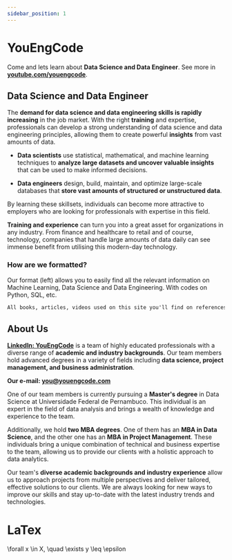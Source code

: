 ```yaml
---
sidebar_position: 1
---
```


# YouEngCode

Come and lets learn about **Data Science and Data Engineer**. See more in **[youtube.com/youengcode](https://www.youtube.com/@YouEngCode/featured)**.

## Data Science and Data Engineer

The **demand for data science and data engineering skills is rapidly increasing** in the job market. With the right **training** and expertise, professionals can develop a strong understanding of data science and data engineering principles, allowing them to create powerful **insights** from vast amounts of data. 

- **Data scientists** use statistical, mathematical, and machine learning techniques to **analyze large datasets and uncover valuable insights** that can be used to make informed decisions. 

- **Data engineers** design, build, maintain, and optimize large-scale databases that **store vast amounts of structured or unstructured data**.

By learning these skillsets, individuals can become more attractive to employers who are looking for professionals with expertise in this field. 

**Training and experience** can turn you into a great asset for organizations in any industry. From finance and healthcare to retail and of course, technology, companies that handle large amounts of data daily can see immense benefit from utilising this modern-day technology.


### How are we formatted?

Our format (left) allows you to easily find all the relevant information on Machine Learning, Data Science and Data Engineering. With codes on Python, SQL, etc. 

```md
All books, articles, videos used on this site you'll find on references.
```

## About Us


**[LinkedIn: YouEngCode](https://www.linkedin.com/in/youengcode)** is a team of highly educated professionals with a diverse range of **academic and industry backgrounds**. Our team members hold advanced degrees in a variety of fields including **data science, project management, and business administration**.

**Our e-mail: you@youengcode.com**

One of our team members is currently pursuing a **Master's degree** in Data Science at Universidade Federal de Pernambuco. This individual is an expert in the field of data analysis and brings a wealth of knowledge and experience to the team.

Additionally, we hold **two MBA degrees**. One of them has an **MBA in Data Science**, and the other one has an **MBA in Project Management**. These individuals bring a unique combination of technical and business expertise to the team, allowing us to provide our clients with a holistic approach to data analytics.

Our team's **diverse academic backgrounds and industry experience** allow us to approach projects from multiple perspectives and deliver tailored, effective solutions to our clients. We are always looking for new ways to improve our skills and stay up-to-date with the latest industry trends and technologies.

# LaTex

\forall x \in X, \quad \exists y \leq \epsilon

